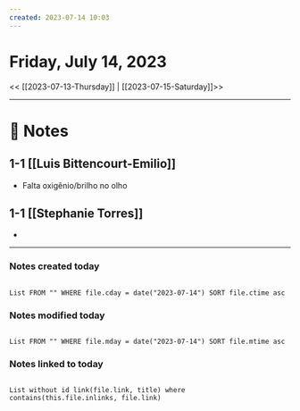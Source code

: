 ```yaml
---
created: 2023-07-14 10:03
---
```


# Friday, July 14, 2023

<< [[2023-07-13-Thursday]] | [[2023-07-15-Saturday]]>>

---

# 📝 Notes
## 1-1 [[Luis Bittencourt-Emilio]]
- Falta oxigênio/brilho no olho

## 1-1 [[Stephanie Torres]]
- 

---

### Notes created today

```dataview

List FROM "" WHERE file.cday = date("2023-07-14") SORT file.ctime asc

```

### Notes modified today

```dataview

List FROM "" WHERE file.mday = date("2023-07-14") SORT file.mtime asc

```

### Notes linked to today

```dataview 

List without id link(file.link, title) where contains(this.file.inlinks, file.link)

```